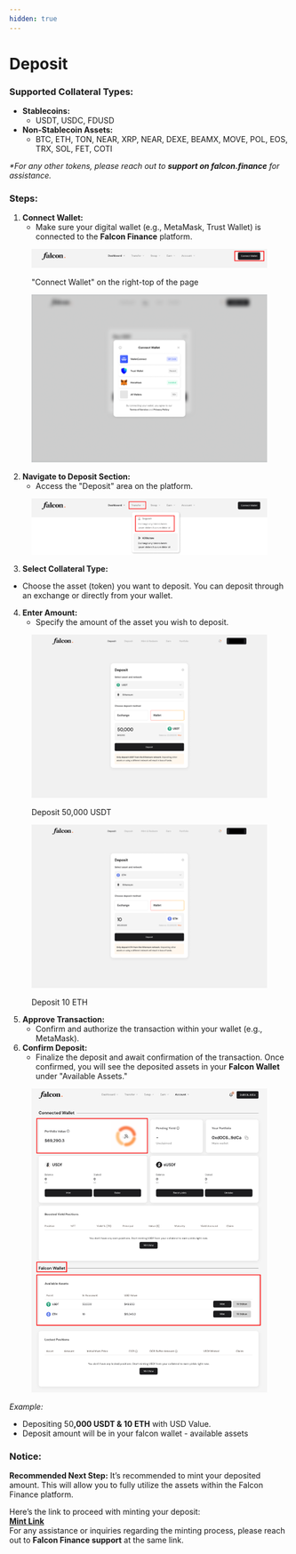 ```yaml
---
hidden: true
---
```


# Deposit

### Supported Collateral Types:

* **Stablecoins:**&#x20;
  * USDT, USDC, FDUSD​
* **Non-Stablecoin Assets:**&#x20;
  * BTC, ETH, TON, NEAR, XRP, NEAR, DEXE, BEAMX, MOVE, POL, EOS, TRX, SOL, FET, COTI

_\*For any other tokens, please reach out to **support on falcon.finance** for assistance._

### Steps:

1. **Connect Wallet:**&#x20;
   * Make sure your digital wallet (e.g., MetaMask, Trust Wallet) is connected to the **Falcon Finance** platform.

<figure><img src="../.gitbook/assets/image.png" alt=""><figcaption><p>"Connect Wallet" on the right-top of the page</p></figcaption></figure>

<figure><img src="../.gitbook/assets/image (1).png" alt=""><figcaption></figcaption></figure>

2. **Navigate to Deposit Section:**&#x20;
   * Access the "Deposit" area on the platform.

<figure><img src="../.gitbook/assets/image (2).png" alt=""><figcaption></figcaption></figure>

3. **Select Collateral Type:**&#x20;

* Choose the asset (token) you want to deposit. You can deposit through an exchange or directly from your wallet.



4. **Enter Amount:**&#x20;
   * Specify the amount of the asset you wish to deposit.

<figure><img src="../.gitbook/assets/image (3).png" alt=""><figcaption><p>Deposit 50,000 USDT</p></figcaption></figure>

<figure><img src="../.gitbook/assets/image (4).png" alt=""><figcaption><p>Deposit 10 ETH</p></figcaption></figure>

5. **Approve Transaction:**&#x20;
   * Confirm and authorize the transaction within your wallet (e.g., MetaMask).
6. **Confirm Deposit:**&#x20;
   * Finalize the deposit and await confirmation of the transaction. Once confirmed, you will see the deposited assets in your **Falcon Wallet** under "Available Assets."

<figure><img src="../.gitbook/assets/image (5).png" alt=""><figcaption></figcaption></figure>

_Example:_

* Depositing 5&#x30;**,000 USDT & 10 ETH** with USD Value.​
* Deposit amount will be in your falcon wallet - available assets

### **Notice:**

**Recommended Next Step:** It’s recommended to mint your deposited amount. This will allow you to fully utilize the assets within the Falcon Finance platform.

Here’s the link to proceed with minting your deposit:\
[**Mint Link**](https://falcon.finance)\
For any assistance or inquiries regarding the minting process, please reach out to **Falcon Finance support** at the same link.

